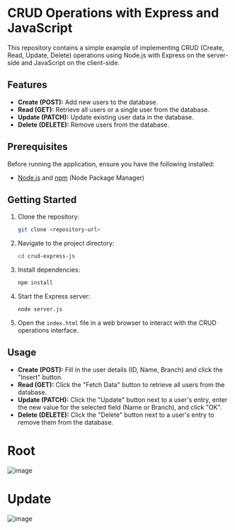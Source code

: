 
# CRUD Operations with Express and JavaScript

This repository contains a simple example of implementing CRUD (Create, Read, Update, Delete) operations using Node.js with Express on the server-side and JavaScript on the client-side.

## Features

- **Create (POST):** Add new users to the database.
- **Read (GET):** Retrieve all users or a single user from the database.
- **Update (PATCH):** Update existing user data in the database.
- **Delete (DELETE):** Remove users from the database.

## Prerequisites

Before running the application, ensure you have the following installed:

- [Node.js](https://nodejs.org/) and [npm](https://www.npmjs.com/) (Node Package Manager)

## Getting Started

1. Clone the repository:

    ```bash
    git clone <repository-url>
    ```

2. Navigate to the project directory:

    ```bash
    cd crud-express-js
    ```

3. Install dependencies:

    ```bash
    npm install
    ```

4. Start the Express server:

    ```bash
    node server.js
    ```

5. Open the `index.html` file in a web browser to interact with the CRUD operations interface.

## Usage

- **Create (POST):** Fill in the user details (ID, Name, Branch) and click the "Insert" button.
- **Read (GET):** Click the "Fetch Data" button to retrieve all users from the database.
- **Update (PATCH):** Click the "Update" button next to a user's entry, enter the new value for the selected field (Name or Branch), and click "OK".
- **Delete (DELETE):** Click the "Delete" button next to a user's entry to remove them from the database.

# Root

![image](https://github.com/Himavarshini04/UsersJS/assets/105404557/878163ff-714f-446a-8a4f-ba1393af01d7)




# Update

![image](https://github.com/Himavarshini04/UsersJS/assets/105404557/521b9a10-8bf1-41df-a14d-00e07dd6048a)


